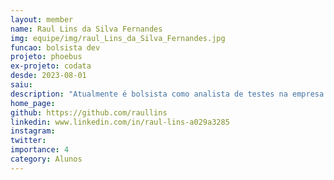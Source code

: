 ```yaml
---
layout: member
name: Raul Lins da Silva Fernandes 
img: equipe/img/raul_Lins_da_Silva_Fernandes.jpg
funcao: bolsista dev
projeto: phoebus
ex-projeto: codata
desde: 2023-08-01
saiu: 
description: "Atualmente é bolsista como analista de testes na empresa Phoebus Tecnologia, desde Julho de 2024. Atuou no projeto junto à empresa CODATA como analista de requisitos e qualidade de Agosto de 2023 a Junho de 2024"
home_page: 
github: https://github.com/raullins
linkedin: www.linkedin.com/in/raul-lins-a029a3285
instagram: 
twitter: 
importance: 4
category: Alunos
---
```

